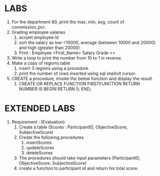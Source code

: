 # LABS
1. For the department 80, print the max, min, avg, count of commission_pct.
2. Grading employee salaries
   1. accpet employee id
   2. sort the salary as low <10000, average (between 10000 and 20000) and high (greater than 20000)
   3. Print : Employee <First_Name> Salary Grade <<Grade>>
3. Write a loop to print the number from 10 to 1 in reverse.
4. Make a copy of regions table
   1. insert 3 regions using a procedure.
   2. print the number of rows inserted using sql implicit cursor.
5. CREATE a procedure, invoke the below function and display the result.
   1. CREATE OR REPLACE FUNCTION FIRSTFUNCTION
       RETURN NUMBER
       IS
       BEGIN
       RETURN 5;
       END;


# EXTENDED LABS
1. Requirement : (Evaluation)
   1. Create a table (Scores : ParticipantID, ObjectiveScore, SubjectiveScore)
   2. Create the following procedures  
      1. insertScores
      2. updateScores
      3. deleteScores
   3. The procedures should take input parameters (ParticipantID, ObjectiveScore, SubjectiveScore) 
   4. create a function to participant id and return his total score.
